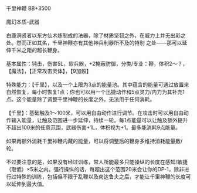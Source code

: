 <title>千里神鞭</title>
<meta name="GENERATOR" content="WinCHM">
<meta http-equiv="Content-Type" content="text/html; charset=gb2312">
<br>
<br>千里神鞭 BB+3500 
<br>
<br>魔幻本质-武器 
<br>
<br>白鹿洞贤者以东方仙术炼制成的法器，除了材质坚韧之外，在威力上并无出彩之处。然而正如其名，千里神鞭亦有其他神兵利器所不及的特别 之处——那可以延伸千米之距的超长鞭身。 
<br>
<br>基本属性：钝击，伤害5L，软兵器，+2掩蔽防御，分类/专业：鞭，体积2～？，【魔法】，【正常攻击灵体】，【9加骰】
<br>
<br>特殊能力：【千里】，以及一个上限为3点的能量池。其中蕴含的能量可通过放置来自然恢复，每小时恢复1点；你也可以用一个迅捷动作和5点灵力/内力为其补充1点。这个能量除了调整千里神鞭的长度之外，无法用于任何消耗。 
<br>
<br>【千里】：基础触及1～100米，可以用自由动作进行调节。在攻击时可以用自由动作输入能量，让触及范围进一步延伸，持续一轮。每1点能量可以让触及额外提升不超出100米的任意范围，武器伤害+1L，体积视为+1。最多能消耗9点能量。 
<br>
<br>如果再额外消耗千里神鞭内藏的能量，可以将调整后的鞭身多维持消耗能量数/轮。 
<br>
<br>不过要注意的是，如果没有经过训练，常人所能最多只能操纵的长度在感知/敏捷（取低）×5米之内。强行操纵的话，每超出这个范围20米会让你的DP-1，除非进行过特殊的训练，包括但不限于乱鞭以及岗达鲁夫之后，才能让千里神鞭的长度可以延伸到最大值。